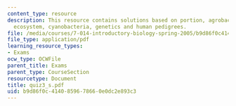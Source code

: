 ```yaml
---
content_type: resource
description: This resource contains solutions based on portion, agrobacterium tumefaciens,
  ecosystem, cyanobacteria, genetics and human pedigrees.
file: /media/courses/7-014-introductory-biology-spring-2005/b9d86f0c4140859678660e0dc2e893c3_quiz3_s.pdf
file_type: application/pdf
learning_resource_types:
- Exams
ocw_type: OCWFile
parent_title: Exams
parent_type: CourseSection
resourcetype: Document
title: quiz3_s.pdf
uid: b9d86f0c-4140-8596-7866-0e0dc2e893c3
---
```

